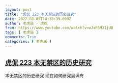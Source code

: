 ```yaml
---
layout: post
title: "虎侃 223 本无禁区的历史研究"
date: 2022-08-05T14:38:39.000Z
author: 老虎庙 · 虎侃
from: https://www.youtube.com/watch?v=wJxP5M3IjU0
tags: [ 老虎庙 ]
comments: True
categories: [ 老虎庙 ]
---
```

<!--1659710319000-->
[虎侃 223 本无禁区的历史研究](https://www.youtube.com/watch?v=wJxP5M3IjU0)
------

<div>
本无禁区的历史研究 现在如何研究吴满有
</div>
